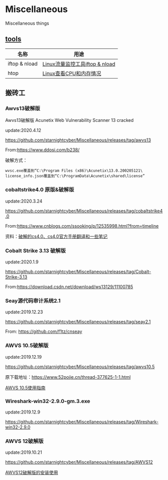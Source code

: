 # Miscellaneous
Miscellaneous things

## [tools](https://github.com/starnightcyber/Miscellaneous/tree/master/tools)

| 名称 | 用途 |
| - | - |
| iftop & nload | [Linux流量监控工具iftop & nload](https://www.cnblogs.com/Hi-blog/p/linux-network-flow-iftop-and-nload.html) |
| htop | [Linux查看CPU和内存情况](https://www.cnblogs.com/Hi-blog/p/How-To-Check-CPU-And-Memory-On-CentOS7-Linux-System.html#autoid-0-3-1) |

## 搬砖工

### Awvs13破解版 

Awvs13破解版 Acunetix Web Vulnerability Scanner 13 cracked

update:2020.4.12

https://github.com/starnightcyber/Miscellaneous/releases/tag/awvs13

From:https://www.ddosi.com/b238/

破解方式：
```
wvsc.exe覆盖到“C:\Program Files (x86)\Acunetix\13.0.200205121\
license_info.json覆盖到“C:\ProgramData\Acunetix\shared\license”
```

### cobaltstrike4.0 原版&破解版

update:2020.3.24

https://github.com/starnightcyber/Miscellaneous/releases/tag/cobaltstrike4.0

From:https://www.cnblogs.com/ssooking/p/12535998.html?from=timeline

资料：[破解的cs4.0、cs4.0官方手册翻译和一些笔记](https://github.com/Snowming04/CobaltStrike4.0_related)

### Cobalt Strike 3.13 破解版
update:2020.1.9

https://github.com/starnightcyber/Miscellaneous/releases/tag/Cobalt-Strike-3.13

From:https://download.csdn.net/download/ws13129/11100785

### Seay源代码审计系统2.1
update:2019.12.23

https://github.com/starnightcyber/Miscellaneous/releases/tag/seay2.1

From: https://github.com/f1tz/cnseay

### AWVS 10.5破解版
update:2019.12.19

https://github.com/starnightcyber/Miscellaneous/releases/tag/awvs10.5

原下载地址：https://www.52pojie.cn/thread-377625-1-1.html

[AWVS 10.5使用指南](https://www.cnblogs.com/Hi-blog/p/AWVS-User-Guide.html)

### Wireshark-win32-2.9.0-gm.3.exe
update:2019.12.9

https://github.com/starnightcyber/Miscellaneous/releases/tag/Wireshark-win32-2.9.0

### AWVS 12破解版
update:2019.10.21

https://github.com/starnightcyber/Miscellaneous/releases/tag/AWVS12

[AWVS12破解版的安装使用](https://www.cnblogs.com/Hi-blog/p/AWVS12.html)
